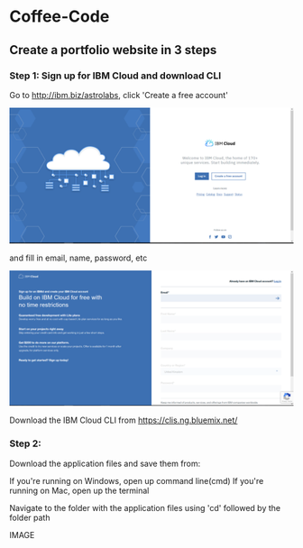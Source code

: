 # Coffee-Code

## Create a portfolio website in 3 steps

### Step 1: Sign up for IBM Cloud and download CLI

Go to http://ibm.biz/astrolabs, click 'Create a free account' 

![1](images/1.PNG)

and fill in email, name, password, etc

![2](images/2.PNG)

Download the IBM Cloud CLI from https://clis.ng.bluemix.net/

### Step 2: 

Download the application files and save them from: 

If you're running on Windows, open up command line(cmd)
If you're running on Mac, open up the terminal

Navigate to the folder with the application files using 'cd' followed by the folder path 

IMAGE





